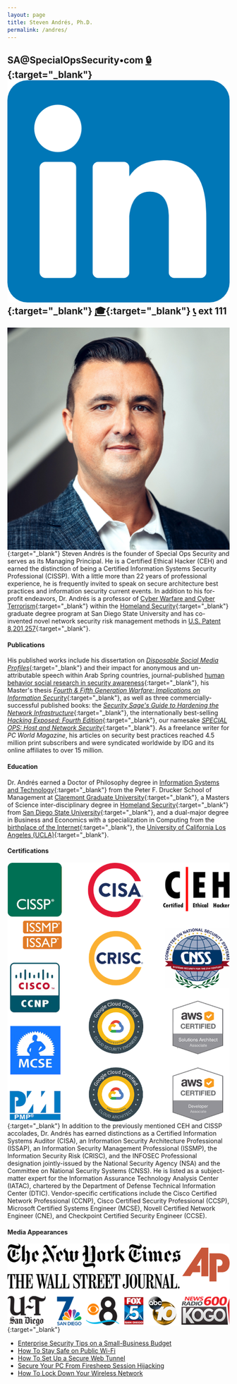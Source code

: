 ```yaml
---
layout: page
title: Steven Andrés, Ph.D.
permalink: /andres/
---
```



## SA@SpecialOpsSecurity•com [🔒](https://keybase.io/stevenandres/pgp_keys.asc?fingerprint=f8e8a9a76ab9452fea3925793ecf7d681f3fa845 "PGP Public Key"){:target="_blank"} [![LinkedIn](/assets/img/icons/linkedin.png)](https://linkedin.com/in/stevenandres "LinkedIn Profile"){:target="_blank"} [🎓](https://homelandsecurity.sdsu.edu/faculty/andres "Faculty Biography"){:target="_blank"} [📞](tel:+18887869633) ext 111

[<img class="headshot" align="right" src="/assets/img/team/andres.jpg" title="Click to Expand" />](/assets/img/team/andres.jpg){:target="_blank"}
Steven Andr&eacute;s is the founder of Special Ops Security and serves as its Managing Principal. He is a Certified Ethical Hacker (CEH) and earned the distinction of being a Certified Information Systems Security Professional (CISSP). With a little more than 22 years of professional experience, he is frequently invited to speak on secure architecture best practices and information security current events. In addition to his for-profit endeavors, Dr. Andr&eacute;s is a professor of [Cyber Warfare and Cyber Terrorism](https://homelandsecurity.sdsu.edu/cyber){:target="_blank"} within the [Homeland Security](https://homelandsecurity.sdsu.edu/faculty/andres){:target="_blank"} graduate degree program at San Diego State University and has co-invented novel network security risk management methods in [U.S. Patent 8,201,257](https://www.google.com/patents/US8201257){:target="_blank"}.

#### Publications

His published works include his dissertation on [_Disposable Social Media Profiles_](https://gradworks.umi.com/37/38/3738586.html){:target="_blank"} and their impact for anonymous and un-attributable speech within Arab Spring countries, journal-published [human behavior social research in security awareness](https://homelandsecurity.sdsu.edu/faculty/andres){:target="_blank"}, his Master's thesis [_Fourth &amp; Fifth Generation Warfare: Implications on Information Security_](https://libpac.sdsu.edu/record=b3636115){:target="_blank"}, as well as three commercially-successful published books: the [_Security Sage's Guide to Hardening the Network Infrastructure_](https://amazon.com/o/ASIN/1931836019/?tag=specopssecu-20){:target="_blank"}, the internationally best-selling [_Hacking Exposed: Fourth Edition_](https://amazon.com/o/ASIN/0072227427/?tag=specopssecu-20){:target="_blank"}, our namesake [_SPECIAL OPS: Host and Network Security_](https://amazon.com/o/ASIN/1931836698/?tag=specopssecu-20){:target="_blank"}. As a freelance writer for _PC World Magazine_, his articles on security best practices reached 4.5 million print subscribers and were syndicated worldwide by IDG and its online affiliates to over 15 million.

#### Education

Dr. Andr&eacute;s earned a Doctor of Philosophy degree in [Information Systems and Technology](https://www.cgu.edu/school/center-for-information-systems-and-technology/){:target="_blank"} from the Peter F. Drucker School of Management at [Claremont Graduate University](https://www.cgu.edu){:target="_blank"}, a Masters of Science inter-disciplinary degree in [Homeland Security](https://homelandsecurity.sdsu.edu){:target="_blank"} from [San Diego State University](https://www.sdsu.edu){:target="_blank"}, and a dual-major degree in Business and Economics with a specialization in Computing from the [birthplace of the Internet](https://samueli.ucla.edu/internet50/){:target="_blank"}, the [University of California Los Angeles (UCLA)](https://ucla.edu){:target="_blank"}.

#### Certifications

[<img class="biography" align="right" src="/assets/img/team/andres_cert.png" title="Click to Expand" />](/assets/img/team/andres_cert.png){:target="_blank"}
In addition to the previously mentioned CEH and CISSP accolades, Dr. Andr&eacute;s has earned distinctions as a Certified Information Systems Auditor (CISA), an Information Security Architecture Professional (ISSAP), an Information Security Management Professional (ISSMP), the Information Security Risk (CRISC), and the INFOSEC Professional designation jointly-issued by the National Security Agency (NSA) and the Committee on National Security Systems (CNSS). He is listed as a subject-matter expert for the Information Assurance Technology Analysis Center (IATAC), chartered by the Department of Defense Technical Information Center (DTIC). Vendor-specific certifications include the Cisco Certified Network Professional (CCNP), Cisco Certified Security Professional (CCSP), Microsoft Certified Systems Engineer (MCSE), Novell Certified Network Engineer (CNE), and Checkpoint Certified Security Engineer (CCSE).

#### Media Appearances

[<img class="biography" align="right" src="/assets/img/team/andres_media.png" title="Click to Expand" />](/assets/img/team/andres_media.png){:target="_blank"}

* [Enterprise Security Tips on a Small-Business Budget](https://www.pcworld.com/article/516904)
* [How To Stay Safe on Public Wi-Fi](https://www.pcworld.com/article/512085/)
* [How To Set Up a Secure Web Tunnel](https://www.pcworld.com/article/506907/)
* [Secure Your PC From Firesheep Session Hijacking](https://www.pcworld.com/article/498465/)
* [How To Lock Down Your Wireless Network](https://www.pcworld.com/article/477902/)


